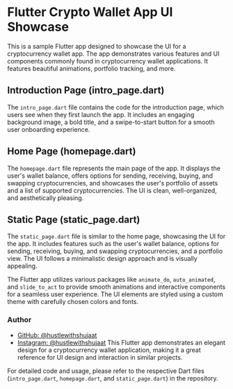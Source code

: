 # Flutter Crypto Wallet App UI Showcase

This is a sample Flutter app designed to showcase the UI for a cryptocurrency wallet app. The app demonstrates various features and UI components commonly found in cryptocurrency wallet applications. It features beautiful animations, portfolio tracking, and more.

## Introduction Page (intro_page.dart)

The `intro_page.dart` file contains the code for the introduction page, which users see when they first launch the app. It includes an engaging background image, a bold title, and a swipe-to-start button for a smooth user onboarding experience.

## Home Page (homepage.dart)

The `homepage.dart` file represents the main page of the app. It displays the user's wallet balance, offers options for sending, receiving, buying, and swapping cryptocurrencies, and showcases the user's portfolio of assets and a list of supported cryptocurrencies. The UI is clean, well-organized, and aesthetically pleasing.

## Static Page (static_page.dart)

The `static_page.dart` file is similar to the home page, showcasing the UI for the app. It includes features such as the user's wallet balance, options for sending, receiving, buying, and swapping cryptocurrencies, and a portfolio view. The UI follows a minimalistic design approach and is visually appealing.

The Flutter app utilizes various packages like `animate_do`, `auto_animated`, and `slide_to_act` to provide smooth animations and interactive components for a seamless user experience. The UI elements are styled using a custom theme with carefully chosen colors and fonts.

### Author

- [GitHub: @hustlewithshujaat](https://github.com/hustlewithshujaat)
- [Instagram: @hustlewithshujaat](https://www.instagram.com/hustlewithshujaat/)
This Flutter app demonstrates an elegant design for a cryptocurrency wallet application, making it a great reference for UI design and interaction in similar projects.

For detailed code and usage, please refer to the respective Dart files (`intro_page.dart`, `homepage.dart`, and `static_page.dart`) in the repository.

